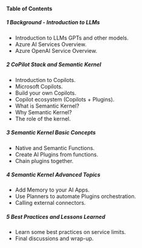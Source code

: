 #### Table of Contents

##### 1 Background - Introduction to LLMs  
 - Introduction to LLMs GPTs and other models.
 - Azure AI Services Overview.
 - Azure OpenAI Service Overview.

##### 2 CoPilot Stack and Semantic Kernel
 - Introduction to Copilots.
 - Microsoft Copilots.
 - Build your own Copilots.  
 - Copilot ecosystem (Copilots + Plugins).
 - What is Semantic Kernel?
 - Why Semantic Kernel?
 - The role of the kernel.

##### 3 Semantic Kernel Basic Concepts  
 - Native and Semantic Functions.
 - Create AI Plugins from functions.
 - Chain plugins together.

##### 4 Semantic Kernel Advanced Topics
 - Add Memory to your AI Apps.
 - Use Planners to automate Plugins orchestration.
 - Calling external connectors.

##### 5 Best Practices and Lessons Learned
 - Learn some best practices on service limits.
 - Final discussions and wrap-up.